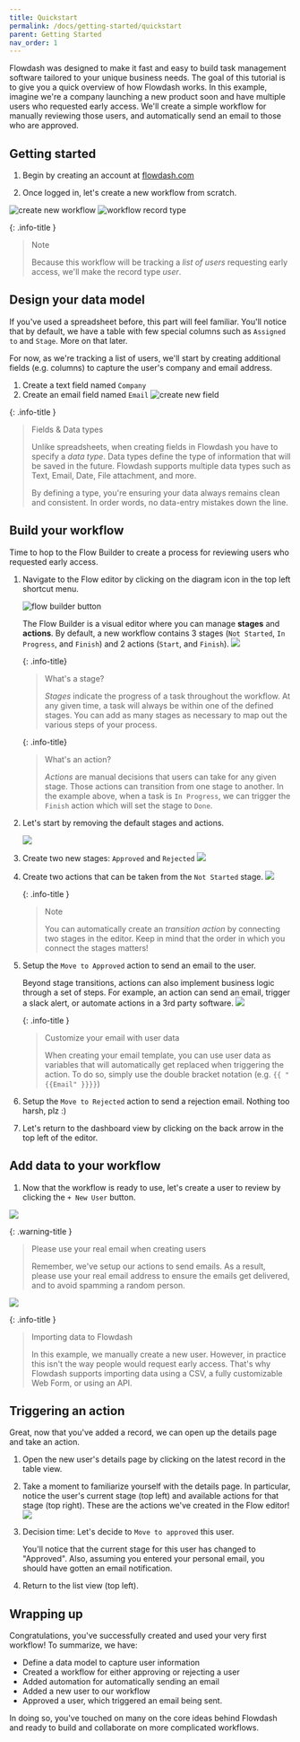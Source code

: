 ```yaml
---
title: Quickstart
permalink: /docs/getting-started/quickstart
parent: Getting Started
nav_order: 1
---
```

Flowdash was designed to make it fast and easy to build task management software tailored to your unique business needs.
The goal of this tutorial is to give you a quick overview of how Flowdash works. In this example, imagine we're a
company launching a new product soon and have multiple users who requested early access. We'll create a simple workflow
for manually reviewing those users, and automatically send an email to those who are approved.

## Getting started

1. Begin by creating an account at [flowdash.com](https://flowdash.com)

2. Once logged in, let's create a new workflow from scratch.

![create new workflow](/assets/images/20079d1-create-new-workflow.png)
![workflow record type](/assets/images/24db414-workflow-record-type.png)

{: .info-title }
> Note
>
> Because this workflow will be tracking a *list of users* requesting early access, we'll make the record type *user*.

## Design your data model

If you've used a spreadsheet before, this part will feel familiar. You'll notice that by default, we have a table with
few special columns such as `Assigned to` and  `Stage`. More on that later.

For now, as we're tracking a list of users, we'll start by creating additional fields (e.g. columns) to capture the
user's company and email address.

1. Create a text field named `Company`
2. Create an email field named `Email`
   ![create new field](/assets/images/bb69512-create-new-field.png)

{: .info-title }
> Fields & Data types
>
> Unlike spreadsheets, when creating fields in Flowdash you have to specify a *data type*. Data types define the type of information that will be saved in the future. Flowdash supports multiple data types such as Text, Email, Date, File attachment, and more.
>
> By defining a type, you're ensuring your data always remains clean and consistent. In order words, no data-entry mistakes down the line.

## Build your workflow

Time to hop to the Flow Builder to create a process for reviewing users who requested early access.

1. Navigate to the Flow editor by clicking on the diagram icon in the top left shortcut menu.

   ![flow builder button](/assets/images/238bf72-flow-builder-button.png)

   The Flow Builder is a visual editor where you can manage **stages** and **actions**. By default, a new workflow
   contains 3 stages (`Not Started`, `In Progress`, and `Finish`) and 2 actions (`Start`, and `Finish`).
   ![](/assets/images/eb58315-Screen_Shot_2021-02-05_at_10.20.04_PM.png)

   {: .info-title}
   > What's a stage?
   >
   > *Stages* indicate the progress of a task throughout the workflow. At any given time, a task will always be within one of the defined stages. You can add as many stages as necessary to map out the various steps of your process.

   {: .info-title}
   > What's an action?
   >
   > *Actions* are manual decisions that users can take for any given stage. Those actions can transition from one stage to another. In the example above, when a task is `In Progress`, we can trigger the `Finish` action which will set the stage to `Done`.

2. Let's start by removing the default stages and actions.

   ![](/assets/images/d026876-remove-stages.gif)

3. Create two new stages: `Approved` and `Rejected`
   ![](/assets/images/0b4524e-new-stages.gif)

4. Create two actions that can be taken from the `Not Started` stage.
   ![](/assets/images/bcd8185-new-actions.gif)

   {: .info-title }
   > Note
   >
   > You can automatically create an *transition action* by connecting two stages in the editor. Keep in mind that the order in which you connect the stages matters!

5. Setup the `Move to Approved` action to send an email to the user.

   Beyond stage transitions, actions can also implement business logic through a set of steps. For example, an action
   can send an email, trigger a slack alert, or automate actions in a 3rd party software.
   ![](/assets/images/636edbe-email-step.gif)

   {: .info-title }
   > Customize your email with user data
   >
   > When creating your email template, you can use user data as variables that will automatically get replaced when triggering the action. To do so, simply use the double bracket notation (e.g. `{{ "{{Email" }}}}`)

6. Setup the `Move to Rejected` action to send a rejection email. Nothing too harsh, plz :)

7. Let's return to the dashboard view by clicking on the back arrow in the top left of the editor.

## Add data to your workflow

1. Now that the workflow is ready to use, let's create a user to review by clicking the `+ New User` button.

![](/assets/images/2c69a8f-add-new-user.png)

{: .warning-title }
> Please use your real email when creating users
>
> Remember, we've setup our actions to send emails. As a result, please use your real email address to ensure the emails get delivered, and to avoid spamming a random person.

![](/assets/images/c0e7178-import.png)

{: .info-title }
> Importing data to Flowdash
>
> In this example, we manually create a new user. However, in practice this isn't the way people would request early access. That's why Flowdash supports importing data using a CSV, a fully customizable Web Form, or using an API.

## Triggering an action

Great, now that you've added a record, we can open up the details page and take an action.

1. Open the new user's details page by clicking on the latest record in the table view.

2. Take a moment to familiarize yourself with the details page. In particular, notice the user's current stage (top
   left) and available actions for that stage (top right). These are the actions we've created in the Flow editor!
   ![](/assets/images/78c0235-a384b72-Screen_Shot_2021-02-10_at_1.09.59_PM.png)

3. Decision time: Let's decide to `Move to approved` this user.

   You'll notice that the current stage for this user has changed to "Approved". Also, assuming you entered your
   personal email, you should have gotten an email notification.

4. Return to the list view (top left).

## Wrapping up

Congratulations, you've successfully created and used your very first workflow! To summarize, we have:

* Define a data model to capture user information
* Created a workflow for either approving or rejecting a user
* Added automation for automatically sending an email
* Added a new user to our workflow
* Approved a user, which triggered an email being sent.

In doing so, you've touched on many on the core ideas behind Flowdash and ready to build and collaborate on more
complicated workflows.
